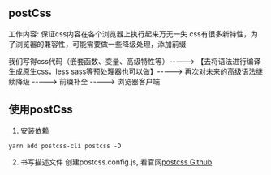 ## postCss
工作内容: 保证css内容在各个浏览器上执行起来万无一失
css有很多新特性，为了浏览器的兼容性，可能需要做一些降级处理，添加前缀

我们写得css代码（嵌套函数、变量、高级特性等）-----> 【去将语法进行编译生成原生css，less sass等预处理器也可以做】-----> 再次对未来的高级语法继续降级 -----> 前缀补全 -----> 浏览器客户端

## 使用postCss
1. 安装依赖
```
yarn add postcss-cli postcss -D
```
2.  书写描述文件
创建postcss.config.js, 看官网[postcss Github](https://github.com/postcss/postcss/blob/main/docs/README-cn.md)
